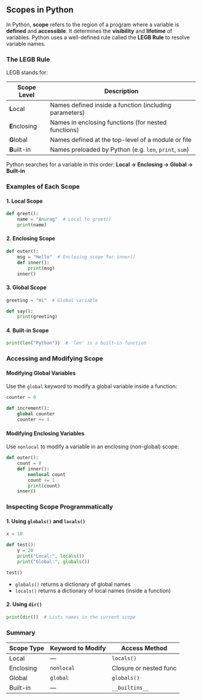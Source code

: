 ## Scopes in Python
In Python, **scope** refers to the region of a program where a variable is **defined** and **accessible**. It determines the **visibility** and **lifetime** of variables. Python uses a well-defined rule called the **LEGB Rule** to resolve variable names.

### The LEGB Rule

LEGB stands for:

| Scope Level     | Description                                                                 |
|------------------|-----------------------------------------------------------------------------|
| **L**ocal        | Names defined inside a function (including parameters)                      |
| **E**nclosing    | Names in enclosing functions (for nested functions)                         |
| **G**lobal       | Names defined at the top-level of a module or file                          |
| **B**uilt-in     | Names preloaded by Python (e.g. `len`, `print`, `sum`)                      |

Python searches for a variable in this order: **Local → Enclosing → Global → Built-in**

### Examples of Each Scope

#### 1. **Local Scope**

```python
def greet():
    name = "Anurag"  # Local to greet()
    print(name)
```

#### 2. **Enclosing Scope**

```python
def outer():
    msg = "Hello"  # Enclosing scope for inner()
    def inner():
        print(msg)
    inner()
```

#### 3. **Global Scope**

```python
greeting = "Hi"  # Global variable

def say():
    print(greeting)
```

#### 4. **Built-in Scope**

```python
print(len("Python"))  # 'len' is a built-in function
```
### Accessing and Modifying Scope

#### Modifying Global Variables

Use the `global` keyword to modify a global variable inside a function:

```python
counter = 0

def increment():
    global counter
    counter += 1
```

#### Modifying Enclosing Variables

Use `nonlocal` to modify a variable in an enclosing (non-global) scope:

```python
def outer():
    count = 0
    def inner():
        nonlocal count
        count += 1
        print(count)
    inner()
```
### Inspecting Scope Programmatically

#### 1. **Using `globals()` and `locals()`**

```python
x = 10

def test():
    y = 20
    print("Local:", locals())
    print("Global:", globals())

test()
```

- `globals()` returns a dictionary of global names  
- `locals()` returns a dictionary of local names (inside a function)

#### 2. **Using `dir()`**

```python
print(dir())  # Lists names in the current scope
```
### Summary

| Scope Type     | Keyword to Modify | Access Method         |
|----------------|-------------------|------------------------|
| Local          | —                 | `locals()`             |
| Enclosing      | `nonlocal`        | Closure or nested func |
| Global         | `global`          | `globals()`            |
| Built-in       | —                 | `__builtins__`         |
